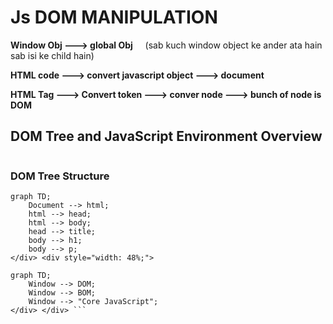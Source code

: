 # Js DOM MANIPULATION

**Window Obj ---> global Obj** &nbsp;  &nbsp;    (sab kuch window object ke ander ata hain sab isi ke child hain)

**HTML code ---> convert javascript object  ---> document**

**HTML Tag  ---> Convert token ---> conver node ---> bunch of node is DOM**

## DOM Tree and JavaScript Environment Overview

<div style="display: flex; justify-content: space-between;">

<div style="width: 48%;">

### DOM Tree Structure

```mermaid
graph TD;
    Document --> html;
    html --> head;
    html --> body;
    head --> title;
    body --> h1;
    body --> p;
</div> <div style="width: 48%;">

graph TD;
    Window --> DOM;
    Window --> BOM;
    Window --> "Core JavaScript";
</div> </div> ```




